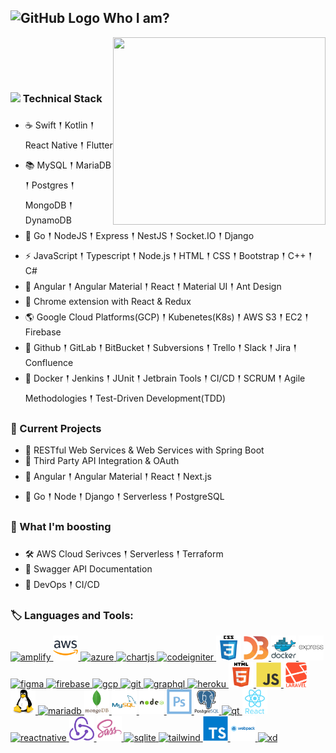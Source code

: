 <!-- # Thanks for visiting my Git! <img src="https://raw.githubusercontent.com/iampavangandhi/iampavangandhi/master/gifs/Hi.gif" width="40px" height="40px">
<a target="blank" href="https://profile-counter.glitch.me/ericvale0128/count.svg"><p align="center">💖 Visited Counts 💖<br><br> <img src="https://profile-counter.glitch.me/ericvale0128/count.svg" /></a>
-->
<!-- <img align="right" alt="" src="https://cdn-fphbc.nitrocdn.com/qoghzuucXCXzuGelskqTYEjAMqwfiisP/assets/images/optimized/rev-23e383c/dresma/Dresma_Library/senior-software-engineer_Wy82tYQym.gif" /> -->
 
<!-- <img align="right" width="470" height="270" alt="" src="https://res.cloudinary.com/practicaldev/image/fetch/s--sNXjzc6P--/c_limit%2Cf_auto%2Cfl_progressive%2Cq_66%2Cw_880/https://media1.tenor.com/images/0c34272909ee2a4db5606a014082312b/tenor.gif%3Fitemid%3D15828752" />
 -->
<!-- <a href="https://git.io/typing-svg"><img src="https://readme-typing-svg.herokuapp.com?font=Fira+Code&weight=600&size=16&pause=1400&color=F1FBFFF6&background=1B9AD7&center=true&vCenter=true&width=500&lines=Sincere+and+Reliable+Java+Backend+Developer;8+%2B+years+of+hands-on+experience;Perfect+Client-Oriented+Guy" alt="Typing SVG" /></a> -->



## <img src="https://github.com/raghavk16/raghavk16/blob/master/octo.gif" alt="GitHub Logo" width="30" height="30" /> Who I am?

<p >
 
<img align="right" width="340" height="300" alt="" src="https://www.techbabble.zone/content/images/size/w2000/2021/07/46207-programmer-1.gif" />
<!-- 
 <a href="https://git.io/typing-svg"><img src="https://readme-typing-svg.herokuapp.com?font=Fira+Code&size=17&pause=1000&color=0C2B39&center=true&vCenter=true&width=450&height=70&lines=8%2B+years+of+hands-on+IT+experience;Sincere+and+Reliable+Java+Backend+Developer;Perfect+Client-Oriented+Guy" alt="Typing SVG" /></a> -->
  <br>
</p>

<br><br>
<!-- ## 🤗 Welcome -->

### <img src="https://github.com/TheDudeThatCode/TheDudeThatCode/blob/master/Assets/Developer.gif" width="45" /> Technical Stack
- ☕ Swift 𒑰 Kotlin 𒑰 React Native 𒑰 Flutter
- 📚 MySQL 𒑰 MariaDB 𒑰 Postgres 𒑰 MongoDB 𒑰 DynamoDB
- 🎒 Go 𒑰 NodeJS 𒑰 Express 𒑰 NestJS 𒑰 Socket.IO 𒑰 Django
- ⚡ JavaScript 𒑰 Typescript 𒑰 Node.js 𒑰 HTML 𒑰 CSS 𒑰 Bootstrap 𒑰 C++ 𒑰 C#
- 🥇 Angular 𒑰 Angular Material 𒑰 React 𒑰 Material UI 𒑰 Ant Design
- 🏹 Chrome extension with React & Redux
- 🌎 Google Cloud Platforms(GCP) 𒑰 Kubenetes(K8s) 𒑰 AWS S3 𒑰 EC2 𒑰 Firebase
- 📣 Github 𒑰 GitLab 𒑰 BitBucket 𒑰 Subversions 𒑰 Trello 𒑰 Slack 𒑰 Jira 𒑰 Confluence
- 🚩 Docker 𒑰 Jenkins 𒑰 JUnit 𒑰 Jetbrain Tools 𒑰 CI/CD 𒑰 SCRUM 𒑰 Agile Methodologies 𒑰 Test-Driven Development(TDD)

### 🚧 Current Projects
- 🍃 RESTful Web Services & Web Services with Spring Boot
- 🔗 Third Party API Integration & OAuth
- 🎨 Angular 𒑰 Angular Material 𒑰 React 𒑰 Next.js
- 💪 Go 𒑰 Node 𒑰 Django 𒑰 Serverless 𒑰 PostgreSQL

### 🌱 What I'm boosting
- 🛠 AWS Cloud Serivces 𒑰 Serverless 𒑰 Terraform
- 📔 Swagger API Documentation
- 🎩 DevOps 𒑰 CI/CD


<!-- <h3 align="left">🛎 Connect with me:</h3>
<p align="left">
<a href="https://codepen.io/ericvale0128" target="blank"><img align="center" src="https://raw.githubusercontent.com/rahuldkjain/github-profile-readme-generator/master/src/images/icons/Social/codepen.svg" alt="ericvale0128" height="30" width="40" /></a>
<a href="https://dev.to/ericvale0128" target="blank"><img align="center" src="https://raw.githubusercontent.com/rahuldkjain/github-profile-readme-generator/master/src/images/icons/Social/devto.svg" alt="ericvale0128" height="30" width="40" /></a>
<a href="https://linkedin.com/in/https://linkedin.com/in/ericvale0128" target="blank"><img align="center" src="https://raw.githubusercontent.com/rahuldkjain/github-profile-readme-generator/master/src/images/icons/Social/linked-in-alt.svg" alt="https://linkedin.com/in/ericvale0128" height="30" width="40" /></a>
<a href="https://stackoverflow.com/users/17471364" target="blank"><img align="center" src="https://raw.githubusercontent.com/rahuldkjain/github-profile-readme-generator/master/src/images/icons/Social/stack-overflow.svg" alt="17471364" height="30" width="40" /></a>
<a href="https://codesandbox.com/ericvale0128" target="blank"><img align="center" src="https://raw.githubusercontent.com/rahuldkjain/github-profile-readme-generator/master/src/images/icons/Social/codesandbox.svg" alt="ericvale0128" height="30" width="40" /></a>
</p> -->

<h3 align="left">🏷 Languages and Tools:</h3>
<p align="left"> 
<a href="https://aws.amazon.com/amplify/" target="_blank" rel="noreferrer"> <img src="https://docs.amplify.aws/assets/logo-dark.svg" alt="amplify" width="40" height="40"/> </a> 
<a href="https://aws.amazon.com" target="_blank" rel="noreferrer"> <img src="https://raw.githubusercontent.com/devicons/devicon/master/icons/amazonwebservices/amazonwebservices-original-wordmark.svg" alt="aws" width="40" height="40"/> </a> 
<a href="https://azure.microsoft.com/en-in/" target="_blank" rel="noreferrer"> <img src="https://www.vectorlogo.zone/logos/microsoft_azure/microsoft_azure-icon.svg" alt="azure" width="40" height="40"/> </a> 
<a href="https://www.chartjs.org" target="_blank" rel="noreferrer"> <img src="https://www.chartjs.org/media/logo-title.svg" alt="chartjs" width="40" height="40"/> </a> 
<a href="https://codeigniter.com" target="_blank" rel="noreferrer"> <img src="https://cdn.worldvectorlogo.com/logos/codeigniter.svg" alt="codeigniter" width="40" height="40"/> </a> 
<a href="https://www.w3schools.com/css/" target="_blank" rel="noreferrer"> <img src="https://raw.githubusercontent.com/devicons/devicon/master/icons/css3/css3-original-wordmark.svg" alt="css3" width="40" height="40"/> </a> 
<a href="https://d3js.org/" target="_blank" rel="noreferrer"> <img src="https://raw.githubusercontent.com/devicons/devicon/master/icons/d3js/d3js-original.svg" alt="d3js" width="40" height="40"/> </a> 
<a href="https://www.docker.com/" target="_blank" rel="noreferrer"> <img src="https://raw.githubusercontent.com/devicons/devicon/master/icons/docker/docker-original-wordmark.svg" alt="docker" width="40" height="40"/> </a> 
<a href="https://expressjs.com" target="_blank" rel="noreferrer"> <img src="https://raw.githubusercontent.com/devicons/devicon/master/icons/express/express-original-wordmark.svg" alt="express" width="40" height="40"/> </a> 
<a href="https://www.figma.com/" target="_blank" rel="noreferrer"> <img src="https://www.vectorlogo.zone/logos/figma/figma-icon.svg" alt="figma" width="40" height="40"/> </a> 
<a href="https://firebase.google.com/" target="_blank" rel="noreferrer"> <img src="https://www.vectorlogo.zone/logos/firebase/firebase-icon.svg" alt="firebase" width="40" height="40"/> </a> 
<a href="https://cloud.google.com" target="_blank" rel="noreferrer"> <img src="https://www.vectorlogo.zone/logos/google_cloud/google_cloud-icon.svg" alt="gcp" width="40" height="40"/> </a> 
<a href="https://git-scm.com/" target="_blank" rel="noreferrer"> <img src="https://www.vectorlogo.zone/logos/git-scm/git-scm-icon.svg" alt="git" width="40" height="40"/> </a> 
<a href="https://graphql.org" target="_blank" rel="noreferrer"> <img src="https://www.vectorlogo.zone/logos/graphql/graphql-icon.svg" alt="graphql" width="40" height="40"/> </a> 
<a href="https://heroku.com" target="_blank" rel="noreferrer"> <img src="https://www.vectorlogo.zone/logos/heroku/heroku-icon.svg" alt="heroku" width="40" height="40"/> </a> 
<a href="https://www.w3.org/html/" target="_blank" rel="noreferrer"> <img src="https://raw.githubusercontent.com/devicons/devicon/master/icons/html5/html5-original-wordmark.svg" alt="html5" width="40" height="40"/> </a> 
<a href="https://developer.mozilla.org/en-US/docs/Web/JavaScript" target="_blank" rel="noreferrer"> <img src="https://raw.githubusercontent.com/devicons/devicon/master/icons/javascript/javascript-original.svg" alt="javascript" width="40" height="40"/> </a> 
<a href="https://laravel.com/" target="_blank" rel="noreferrer"> <img src="https://raw.githubusercontent.com/devicons/devicon/master/icons/laravel/laravel-plain-wordmark.svg" alt="laravel" width="40" height="40"/> </a> 
<a href="https://www.linux.org/" target="_blank" rel="noreferrer"> <img src="https://raw.githubusercontent.com/devicons/devicon/master/icons/linux/linux-original.svg" alt="linux" width="40" height="40"/> </a> 
<a href="https://mariadb.org/" target="_blank" rel="noreferrer"> <img src="https://www.vectorlogo.zone/logos/mariadb/mariadb-icon.svg" alt="mariadb" width="40" height="40"/> </a> 
<a href="https://www.mongodb.com/" target="_blank" rel="noreferrer"> <img src="https://raw.githubusercontent.com/devicons/devicon/master/icons/mongodb/mongodb-original-wordmark.svg" alt="mongodb" width="40" height="40"/> </a> 
<a href="https://www.mysql.com/" target="_blank" rel="noreferrer"> <img src="https://raw.githubusercontent.com/devicons/devicon/master/icons/mysql/mysql-original-wordmark.svg" alt="mysql" width="40" height="40"/> </a> 
<a href="https://nodejs.org" target="_blank" rel="noreferrer"> <img src="https://raw.githubusercontent.com/devicons/devicon/master/icons/nodejs/nodejs-original-wordmark.svg" alt="nodejs" width="40" height="40"/> </a> 
<a href="https://www.photoshop.com/en" target="_blank" rel="noreferrer"> <img src="https://raw.githubusercontent.com/devicons/devicon/master/icons/photoshop/photoshop-line.svg" alt="photoshop" width="40" height="40"/> </a> 
<a href="https://www.postgresql.org" target="_blank" rel="noreferrer"> <img src="https://raw.githubusercontent.com/devicons/devicon/master/icons/postgresql/postgresql-original-wordmark.svg" alt="postgresql" width="40" height="40"/> </a> 
<a href="https://www.qt.io/" target="_blank" rel="noreferrer"> <img src="https://upload.wikimedia.org/wikipedia/commons/0/0b/Qt_logo_2016.svg" alt="qt" width="40" height="40"/> </a> 
<a href="https://reactjs.org/" target="_blank" rel="noreferrer"> <img src="https://raw.githubusercontent.com/devicons/devicon/master/icons/react/react-original-wordmark.svg" alt="react" width="40" height="40"/> </a> <a href="https://reactnative.dev/" target="_blank" rel="noreferrer"> <img src="https://reactnative.dev/img/header_logo.svg" alt="reactnative" width="40" height="40"/> </a> 
<a href="https://redux.js.org" target="_blank" rel="noreferrer"> <img src="https://raw.githubusercontent.com/devicons/devicon/master/icons/redux/redux-original.svg" alt="redux" width="40" height="40"/> </a> 
<a href="https://sass-lang.com" target="_blank" rel="noreferrer"> <img src="https://raw.githubusercontent.com/devicons/devicon/master/icons/sass/sass-original.svg" alt="sass" width="40" height="40"/> </a> 
<a href="https://www.sqlite.org/" target="_blank" rel="noreferrer"> <img src="https://www.vectorlogo.zone/logos/sqlite/sqlite-icon.svg" alt="sqlite" width="40" height="40"/> </a> <a href="https://tailwindcss.com/" target="_blank" rel="noreferrer"> <img src="https://www.vectorlogo.zone/logos/tailwindcss/tailwindcss-icon.svg" alt="tailwind" width="40" height="40"/> 
</a> <a href="https://www.typescriptlang.org/" target="_blank" rel="noreferrer"> <img src="https://raw.githubusercontent.com/devicons/devicon/master/icons/typescript/typescript-original.svg" alt="typescript" width="40" height="40"/> </a> <a href="https://webpack.js.org" target="_blank" rel="noreferrer"> <img src="https://raw.githubusercontent.com/devicons/devicon/d00d0969292a6569d45b06d3f350f463a0107b0d/icons/webpack/webpack-original-wordmark.svg" alt="webpack" width="40" height="40"/> </a> 
<a href="https://www.adobe.com/products/xd.html" target="_blank" rel="noreferrer"> <img src="https://cdn.worldvectorlogo.com/logos/adobe-xd.svg" alt="xd" width="40" height="40"/> </a> </p>
